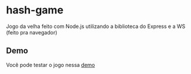 # hash-game
Jogo da velha feito com Node.js utilizando a biblioteca do Express e a WS (feito pra navegador)

## Demo
Você pode testar o jogo nessa [demo](https://jogo.randomixs.com/)
